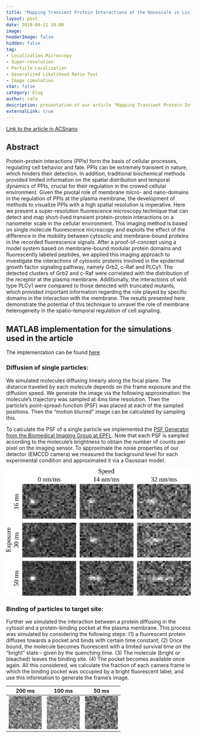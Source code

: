```yaml
---
title: "Mapping Transient Protein Interactions at the Nanoscale in Living Mammalian Cells"
layout: post
date: 2018-09-11 10:00
image:
headerImage: false
hidden: false
tag:
- Localization Microscopy
- Super-resolution
- Particle Localization
- Generalized Likelihood Ratio Test
- Image simulation
star: false
category: blog
author: rafa
description: presentation of our article "Mapping Transient Protein Interactions at the Nanoscale in Living Mammalian Cells" by H. De Keersmaecker, R. Camacho, D. M. Rantasa, E. Fron, H. Uji-i, H. Mizuno, S. Rocha, ACS Nano 2018, acsnano.8b01227.
externalLink: true
---
```


[Link to the article in ACSnano](https://pubs.acs.org/doi/10.1021/acsnano.8b01227)

## Abstract
Protein-protein interactions (PPIs) form the basis of cellular processes, regulating cell behavior and fate. PPIs can be extremely transient in nature, which hinders their detection. In addition, traditional biochemical methods provided limited information on the spatial distribution and temporal dynamics of PPIs, crucial for their regulation in the crowed cellular environment. Given the pivotal role of membrane micro- and nano-domains in the regulation of PPIs at the plasma membrane, the development of methods to visualize PPIs with a high spatial resolution is imperative. Here we present a super-resolution fluorescence microscopy technique that can detect and map short-lived transient protein-protein interactions on a nanometer scale in the cellular environment. This imaging method is based on single molecule fluorescence microscopy and exploits the effect of the difference in the mobility between cytosolic and membrane-bound proteins in the recorded fluorescence signals. After a proof-of-concept using a model system based on membrane-bound modular protein domains and fluorescently labeled peptides, we applied this imaging approach to investigate the interactions of cytosolic proteins involved in the epidermal growth factor signaling pathway, namely Grb2, c-Raf and PLCγ1. The detected clusters of Grb2 and c-Raf were correlated with the distribution of the receptor at the plasma membrane. Additionally, the interactions of wild type PLCγ1 were compared to those detected with truncated mutants, which provided important information regarding the role played by specific domains in the interaction with the membrane. The results presented here demonstrate the potential of this technique to unravel the role of membrane heterogeneity in the spatio-temporal regulation of cell signaling.


## MATLAB implementation for the simulations used in the article
The implementation can be found [here](https://github.com/CamachoDejay/diffusion_binding_simulations)

### Diffusion of single particles:
We simulated molecules diffusing linearly along the focal plane. The distance traveled by each molecule depends on the frame exposure and the diffusion speed. We generate the image via the following approximation: the molecule’s trajectory was sampled at 4ms time resolution. Then the particle’s point-spread-function (PSF) was placed at each of the sampled positions. Then the “motion blurred” image can be calculated by sampling this.

To calculate the PSF of a single particle we implemented the [PSF Generator from the Biomedical Imaging Group at EPFL]( http://bigwww.epfl.ch/algorithms/psfgenerator/). Note that each PSF is sampled according to the molecule’s brightness to obtain the number of counts per pixel on the imaging sensor. To approximate the noise properties of our detector (EMCCD camera) we measured the background level for each experimental condition and approximated it via a Gaussian model.

![image1](/assets/images/ACSnano/Diff.svg "Diffusion example")

### Binding of particles to target site:
Further we simulated the interaction between a protein diffusing in the cytosol and a protein-binding pocket at the plasma membrane. This process was simulated by considering the following steps: (1) a fluorescent protein diffuses towards a pocket and binds with certain time constant; (2) Once bound, the molecule becomes fluorescent with a limited survival time on the “bright” state - given by the quenching time. (3) The molecule (bright or bleached) leaves the binding site. (4) The pocket becomes available once again. All this considered, we calculate the fraction of each camera frame in which the binding pocket was occupied by a bright fluorescent label, and use this information to generate the frame’s image.

200 ms | 100 ms | 50 ms
------------ | ------------- | ------------- |
<img src="/assets/images/ACSnano/pocket_200_exp_30.gif" width="90" height="90"> | <img src="/assets/images/ACSnano/pocket_100_exp_30.gif" width="90" height="90">  | <img src="/assets/images/ACSnano/pocket_50_exp_30.gif" width="90" height="90"> |  
